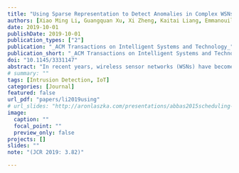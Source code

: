 ```yaml
---
title: "Using Sparse Representation to Detect Anomalies in Complex WSNs"
authors: [Xiao Ming Li, Guangquan Xu, Xi Zheng, Kaitai Liang, Emmanouil Panaousis, Tao Li, Wei Wang, Chao Shen]
date: 2019-10-01
publishDate: 2019-10-01
publication_types: ["2"]
publication: "_ACM Transactions on Intelligent Systems and Technology_"
publication_short: "_ACM Transactions on Intelligent Systems and Technology_"
doi: "10.1145/3331147"
abstract: "In recent years, wireless sensor networks (WSNs) have become an active area of research for monitoring physical and environmental conditions. Due to the interdependence of sensors, a functional anomaly in one sensor can cause a functional anomaly in another sensor, which can further lead to the malfunctioning of the entire sensor network. Existing research work has analysed faulty sensor anomalies but fails to show the effectiveness throughout the entire interdependent network system. In this article, a dictionary learning algorithm based on a non-negative constraint is developed, and a sparse representation anomaly node detection method for sensor networks is proposed based on the dictionary learning. Through experiment on a specific thermal power plant in China, we verify the robustness of our proposed method in detecting abnormal nodes against four state of the art approaches and proved our method is more robust. Furthermore, the experiments are conducted on the obtained abnormal nodes to prove the interdependence of multi-layer sensor networks and reveal the conditions and causes of a system crash."
# summary: ""
tags: [Intrusion Detection, IoT]
categories: [Journal]
featured: false
url_pdf: "papers/li2019using"
# url_slides: "http://aronlaszka.com/presentations/abbas2015scheduling-slides.pdf"
image:
  caption: ""
  focal_point: ""
  preview_only: false
projects: []
slides: ""
note: "(JCR 2019: 3.82)"

---
```

